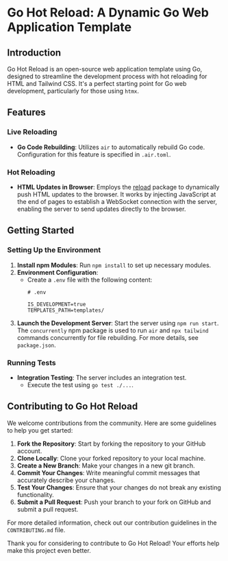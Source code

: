 # Go Hot Reload: A Dynamic Go Web Application Template

## Introduction
Go Hot Reload is an open-source web application template using Go, designed to streamline the development process with hot reloading for HTML and Tailwind CSS. It's a perfect starting point for Go web development, particularly for those using `htmx`.

## Features

### Live Reloading
- **Go Code Rebuilding**: Utilizes `air` to automatically rebuild Go code. Configuration for this feature is specified in `.air.toml`.

### Hot Reloading
- **HTML Updates in Browser**: Employs the [reload](https://github.com/aarol/reload) package to dynamically push HTML updates to the browser. It works by injecting JavaScript at the end of pages to establish a WebSocket connection with the server, enabling the server to send updates directly to the browser.

## Getting Started

### Setting Up the Environment
1. **Install npm Modules**: Run `npm install` to set up necessary modules.
2. **Environment Configuration**:
    - Create a `.env` file with the following content:
      ```
      # .env

      IS_DEVELOPMENT=true
      TEMPLATES_PATH=templates/
      ```
3. **Launch the Development Server**: Start the server using `npm run start`. The `concurrently` npm package is used to run `air` and `npx tailwind` commands concurrently for file rebuilding. For more details, see `package.json`.

### Running Tests
- **Integration Testing**: The server includes an integration test.
  - Execute the test using `go test ./...`.

## Contributing to Go Hot Reload

We welcome contributions from the community. Here are some guidelines to help you get started:

1. **Fork the Repository**: Start by forking the repository to your GitHub account.
2. **Clone Locally**: Clone your forked repository to your local machine.
3. **Create a New Branch**: Make your changes in a new git branch.
4. **Commit Your Changes**: Write meaningful commit messages that accurately describe your changes.
5. **Test Your Changes**: Ensure that your changes do not break any existing functionality.
6. **Submit a Pull Request**: Push your branch to your fork on GitHub and submit a pull request.

For more detailed information, check out our contribution guidelines in the `CONTRIBUTING.md` file.

Thank you for considering to contribute to Go Hot Reload! Your efforts help make this project even better.